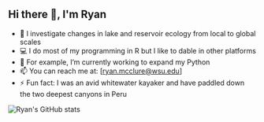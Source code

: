 ## Hi there 👋, I'm Ryan

- 🔭 I investigate changes in lake and reservoir ecology from local to global scales
- 💻 I do most of my programming in R but I like to dable in other platforms
- 🌱 For example, I’m currently working to expand my Python
- 📫 You can reach me at: [ryan.mcclure@wsu.edu]
- ⚡ Fun fact: I was an avid whitewater kayaker and have paddled down the two deepest canyons in Peru

![Ryan's GitHub stats](https://github-readme-stats.vercel.app/api?username=ryanmclake&show_icons=true&theme=merko)
